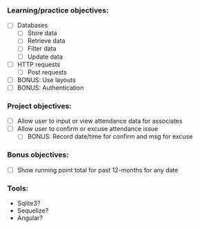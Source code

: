 ### Learning/practice objectives:
- [ ] Databases
  - [ ] Store data
  - [ ] Retrieve data
  - [ ] Filter data
  - [ ] Update data
- [ ] HTTP requests
  - [ ] Post requests
- [ ] BONUS: Use layouts
- [ ] BONUS: Authentication

### Project objectives:
- [ ] Allow user to input or view attendance data for associates
- [ ] Allow user to confirm or excuse attendance issue
  - [ ] BONUS: Record date/time for confirm and msg for excuse

### Bonus objectives:
- [ ] Show running point total for past 12-months for any date


### Tools:
- Sqlite3?
- Sequelize?
- Angular?
